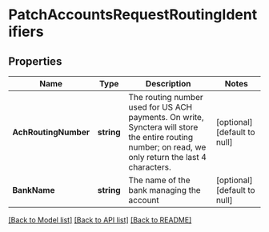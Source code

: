 # PatchAccountsRequestRoutingIdentifiers

## Properties
Name | Type | Description | Notes
------------ | ------------- | ------------- | -------------
**AchRoutingNumber** | **string** | The routing number used for US ACH payments. On write, Synctera will store the entire routing number; on read, we only return the last 4 characters.  | [optional] [default to null]
**BankName** | **string** | The name of the bank managing the account | [optional] [default to null]

[[Back to Model list]](../README.md#documentation-for-models) [[Back to API list]](../README.md#documentation-for-api-endpoints) [[Back to README]](../README.md)

